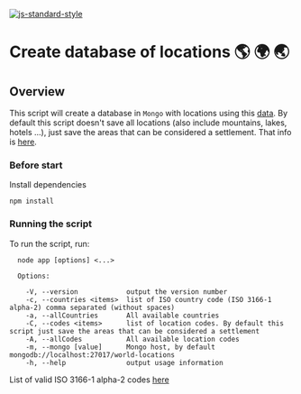 [![js-standard-style](https://img.shields.io/badge/code%20style-standard-brightgreen.svg)](http://standardjs.com/)

# Create database of locations 🌎 🌍 🌏

## Overview
This script will create a database in `Mongo` with locations using this [data](http://download.geonames.org/export/dump).
By default this script doesn't save all locations (also include mountains, lakes, hotels ...), just save the areas that can be considered a settlement. That info is [here](http://www.geonames.org/export/codes.html).

### Before start
Install dependencies

```
npm install
```

### Running the script
To run the script, run:

```
  node app [options] <...>

  Options:

    -V, --version            output the version number
    -c, --countries <items>  list of ISO country code (ISO 3166-1 alpha-2) comma separated (without spaces)
    -a, --allCountries       All available countries
    -C, --codes <items>      list of location codes. By default this script just save the areas that can be considered a settlement
    -A, --allCodes           All available location codes
    -m, --mongo [value]      Mongo host, by default mongodb://localhost:27017/world-locations
    -h, --help               output usage information
```

List of valid ISO 3166-1 alpha-2 codes [here](https://en.wikipedia.org/wiki/ISO_3166-1_alpha-2#AD)
